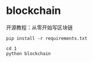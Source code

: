 # blockchain
开源教程：从零开始写区块链

```
pip install -r requirements.txt
```

```
cd 1
python blockchain
```
